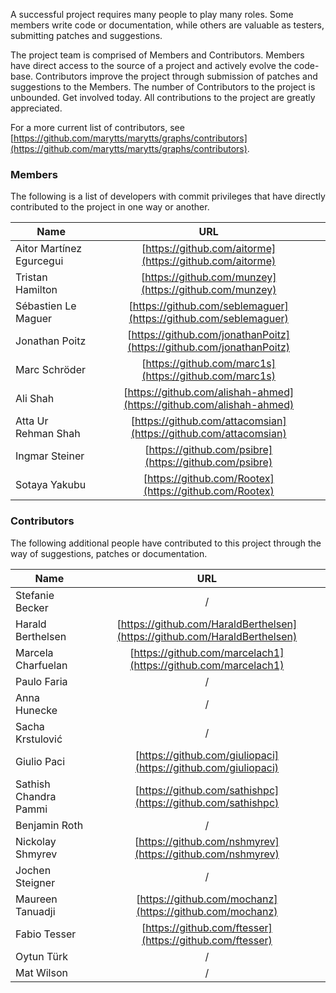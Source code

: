 A successful project requires many people to play many roles. Some members write code or documentation, while others are valuable as testers, submitting patches and suggestions.

The project team is comprised of Members and Contributors. Members have direct access to the source of a project and actively evolve the code-base. Contributors improve the project through submission of patches and suggestions to the Members. The number of Contributors to the project is unbounded. Get involved today. All contributions to the project are greatly appreciated.

For a more current list of contributors, see [https://github.com/marytts/marytts/graphs/contributors](https://github.com/marytts/marytts/graphs/contributors).

### Members

The following is a list of developers with commit privileges that have directly contributed to the project in one way or another.

| Name | URL | 
| ------------- |:-------------:|
| Aitor Martínez Egurcegui | [https://github.com/aitorme](https://github.com/aitorme) | 
| Tristan Hamilton | [https://github.com/munzey](https://github.com/munzey) | 
| Sébastien Le Maguer | [https://github.com/seblemaguer](https://github.com/seblemaguer) |
| Jonathan Poitz | [https://github.com/jonathanPoitz](https://github.com/jonathanPoitz) |
| Marc Schröder | [https://github.com/marc1s](https://github.com/marc1s) |
| Ali Shah | [https://github.com/alishah-ahmed](https://github.com/alishah-ahmed) |
| Atta Ur Rehman Shah | [https://github.com/attacomsian](https://github.com/attacomsian) |
| Ingmar Steiner | [https://github.com/psibre](https://github.com/psibre) |
| Sotaya Yakubu | [https://github.com/Rootex](https://github.com/Rootex) |

### Contributors

The following additional people have contributed to this project through the way of suggestions, patches or documentation.

| Name | URL | 
| ------------- |:-------------:|
| Stefanie Becker | / |
| Harald Berthelsen | [https://github.com/HaraldBerthelsen](https://github.com/HaraldBerthelsen) | 
| Marcela Charfuelan | [https://github.com/marcelach1](https://github.com/marcelach1) | 
| Paulo Faria | / | 
| Anna Hunecke | / | 
| Sacha Krstulović | / | 
| Giulio Paci | [https://github.com/giuliopaci](https://github.com/giuliopaci) | 
| Sathish Chandra Pammi | [https://github.com/sathishpc](https://github.com/sathishpc) | 
| Benjamin Roth | / | 
| Nickolay Shmyrev | [https://github.com/nshmyrev](https://github.com/nshmyrev) | 
| Jochen Steigner | / | 
| Maureen Tanuadji | [https://github.com/mochanz](https://github.com/mochanz) | 
| Fabio Tesser | [https://github.com/ftesser](https://github.com/ftesser) | 
| Oytun Türk | / | 
| Mat Wilson | / | 